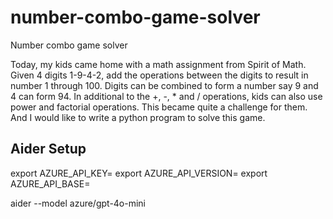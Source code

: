 # number-combo-game-solver
Number combo game solver

Today, my kids came home with a math assignment from Spirit of Math. Given 4 digits 1-9-4-2, add the operations between the digits to result in number 1 through 100. Digits can be combined to form a number say 9 and 4 can form 94. In additional to the +, -, * and / operations, kids can also use power and factorial operations. This became quite a challenge for them. And I would like to write a python program to solve this game.

## Aider Setup
export AZURE_API_KEY=
export AZURE_API_VERSION=
export AZURE_API_BASE=

aider --model azure/gpt-4o-mini